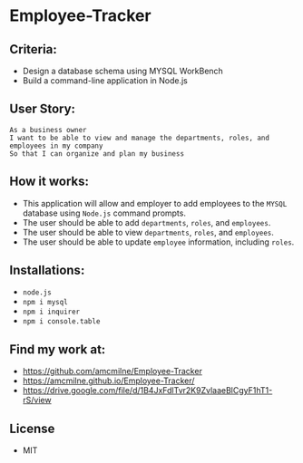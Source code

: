 # Employee-Tracker


## Criteria:

* Design a database schema using MYSQL WorkBench
* Build a command-line application in Node.js

## User Story: 
```
As a business owner
I want to be able to view and manage the departments, roles, and employees in my company
So that I can organize and plan my business
```


## How it works: 
* This application will allow and employer to add employees to the `MYSQL` database using `Node.js` command prompts.
* The user should be able to add  `departments`, `roles`, and `employees`.
* The user should be able to view `departments`, `roles`, and `employees`.
* The user should be able to update `employee` information, including `roles`.

## Installations: 
* `node.js`
* `npm i mysql`
* `npm i inquirer`
* `npm i console.table`

## Find my work at: 
* https://github.com/amcmilne/Employee-Tracker
* https://amcmilne.github.io/Employee-Tracker/
* https://drive.google.com/file/d/1B4JxFdlTvr2K9ZvlaaeBlCgyF1hT1-rS/view

  


## License
* MIT
